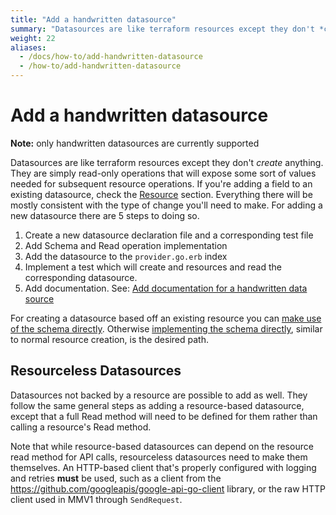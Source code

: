 ```yaml
---
title: "Add a handwritten datasource"
summary: "Datasources are like terraform resources except they don't *create* anything."
weight: 22
aliases:
  - /docs/how-to/add-handwritten-datasource
  - /how-to/add-handwritten-datasource
---
```


# Add a handwritten datasource

**Note:** only handwritten datasources are currently supported

Datasources are like terraform resources except they don't *create* anything.
They are simply read-only operations that will expose some sort of values needed
for subsequent resource operations. If you're adding a field to an existing
datasource, check the [Resource](#resource) section. Everything there will
be mostly consistent with the type of change you'll need to make. For adding
a new datasource there are 5 steps to doing so.

1. Create a new datasource declaration file and a corresponding test file
1. Add Schema and Read operation implementation
1. Add the datasource to the `provider.go.erb` index
1. Implement a test which will create and resources and read the corresponding
  datasource.
1. Add documentation. See: [Add documentation for a handwritten data source](/magic-modules/docs/how-to/add-handwritten-datasource-documentation)

For creating a datasource based off an existing resource you can [make use of the
schema directly](https://github.com/GoogleCloudPlatform/magic-modules/blob/1d293f7bfadacaa20580874c8e8634827fb99a14/mmv1/third_party/terraform/data_sources/data_source_cloud_run_service.go).
Otherwise [implementing the schema directly](https://github.com/GoogleCloudPlatform/magic-modules/blob/1d293f7bfadacaa20580874c8e8634827fb99a14/mmv1/third_party/terraform/data_sources/data_source_google_compute_address.go),
similar to normal resource creation, is the desired path.

## Resourceless Datasources

Datasources not backed by a resource are possible to add as well. They follow
the same general steps as adding a resource-based datasource, except that a
full Read method will need to be defined for them rather than calling a
resource's Read method.

Note that while resource-based datasources can depend on the resource read
method for API calls, resourceless datasources need to make them themselves.
An HTTP-based client that's properly configured with logging and retries **must**
be used, such as a client from the https://github.com/googleapis/google-api-go-client
library, or the raw HTTP client used in MMV1 through `SendRequest`.

